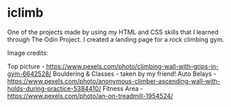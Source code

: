 # iclimb

One of the projects made by using my HTML and CSS skills that I learned through The Odin Project.
I created a landing page for a rock climbing gym.

Image credits:

Top picture - https://www.pexels.com/photo/climbing-wall-with-grips-in-gym-6642528/
Bouldering & Classes - taken by my friend!
Auto Belays -  https://www.pexels.com/photo/anonymous-climber-ascending-wall-with-holds-during-practice-5384410/
Fitness Area - https://www.pexels.com/photo/an-on-treadmill-1954524/